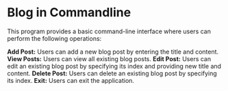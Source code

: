 # Blog in Commandline
This program provides a basic command-line interface where users can perform the following operations:

**Add Post:** Users can add a new blog post by entering the title and content.
**View Posts:** Users can view all existing blog posts.
**Edit Post:** Users can edit an existing blog post by specifying its index and providing new title and content.
**Delete Post:** Users can delete an existing blog post by specifying its index.
**Exit:** Users can exit the application.
